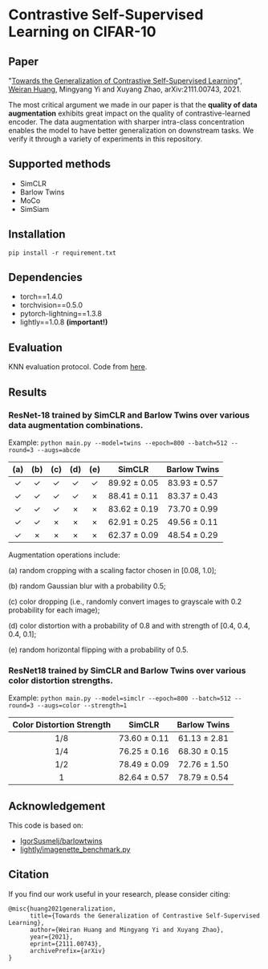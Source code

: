 # Contrastive Self-Supervised Learning on CIFAR-10

## Paper

"[Towards the Generalization of Contrastive Self-Supervised Learning](https://arxiv.org/abs/2111.00743)",
[Weiran Huang](https://www.weiranhuang.com), Mingyang Yi and Xuyang Zhao, arXiv:2111.00743, 2021.

The most critical argument we made in our paper is that the **quality of data augmentation** exhibits great impact on the quality of contrastive-learned encoder. The data augmentation with sharper intra-class concentration enables the model to have better generalization on downstream tasks. We verify it through a variety of experiments in this repository. 

## Supported methods

- SimCLR
- Barlow Twins
- MoCo
- SimSiam

## Installation
`pip install -r requirement.txt`

## Dependencies
- torch==1.4.0
- torchvision==0.5.0
- pytorch-lightning==1.3.8
- lightly==1.0.8 **(important!)**

## Evaluation
KNN evaluation protocol. Code from [here](https://colab.research.google.com/github/facebookresearch/moco/blob/colab-notebook/colab/moco_cifar10_demo.ipynb).

## Results

### ResNet-18 trained by SimCLR and Barlow Twins over various data augmentation combinations.

Example: `python main.py --model=twins --epoch=800 --batch=512 --round=3 --augs=abcde`

| (a)  | (b)  | (c)  | (d)  | (e)  |    SimCLR    | Barlow Twins |
| :--: | :--: | :--: | :--: | :--: | :----------: | :----------: |
|  ✓   |  ✓   |  ✓   |  ✓   |  ✓   | 89.92 ± 0.05 | 83.93 ± 0.57 |
|  ✓   |  ✓   |  ✓   |  ✓   |  ×   | 88.41 ± 0.11 | 83.37 ± 0.43 |
|  ✓   |  ✓   |  ✓   |  ×   |  ×   | 83.62 ± 0.19 | 73.70 ± 0.99 |
|  ✓   |  ✓   |  ×   |  ×   |  ×   | 62.91 ± 0.25 | 49.56 ± 0.11 |
|  ✓   |  ×   |  ×   |  ×   |  ×   | 62.37 ± 0.09 | 48.54 ± 0.29 |

Augmentation operations include:

(a) random cropping with a scaling factor chosen in [0.08, 1.0]; 

(b) random Gaussian blur with a probability 0.5; 

(c) color dropping (i.e., randomly convert images to grayscale with 0.2 probability for each image); 

(d) color distortion with a probability of 0.8 and with strength of [0.4, 0.4, 0.4, 0.1]; 

(e) random horizontal flipping with a probability of 0.5.  



### ResNet18 trained by SimCLR and Barlow Twins over various color distortion strengths.

Example: `python main.py --model=simclr --epoch=800 --batch=512 --round=3 --augs=color --strength=1`

| Color Distortion Strength |    SimCLR    | Barlow Twins |
| :-----------------------: | :----------: | :----------: |
|            1/8            | 73.60 ± 0.11 | 61.13 ± 2.81 |
|            1/4            | 76.25 ± 0.16 | 68.30 ± 0.15 |
|            1/2            | 78.49 ± 0.09 | 72.76 ± 1.50 |
|             1             | 82.64 ± 0.57 | 78.79 ± 0.54 |

## Acknowledgement

This code is based on:

- [IgorSusmelj/barlowtwins](https://github.com/IgorSusmelj/barlowtwins)
- [lightly/imagenette_benchmark.py](https://github.com/lightly-ai/lightly/blob/master/docs/source/getting_started/benchmarks/imagenette_benchmark.py)

## Citation

If you find our work useful in your research, please consider citing:

```
@misc{huang2021generalization,
      title={Towards the Generalization of Contrastive Self-Supervised Learning}, 
      author={Weiran Huang and Mingyang Yi and Xuyang Zhao},
      year={2021},
      eprint={2111.00743},
      archivePrefix={arXiv}
}
```

